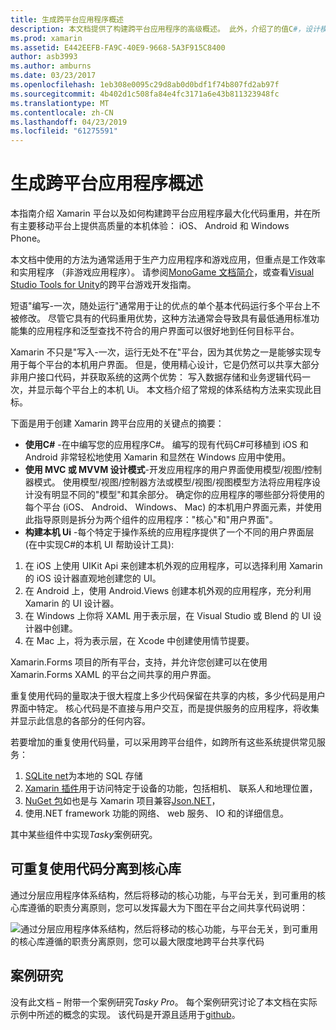 ```yaml
---
title: 生成跨平台应用程序概述
description: 本文档提供了构建跨平台应用程序的高级概述。 此外，介绍了的值C#，设计模式，如 MVC/MVVM 和本机 Ui。
ms.prod: xamarin
ms.assetid: E442EEFB-FA9C-40E9-9668-5A3F915C8400
author: asb3993
ms.author: amburns
ms.date: 03/23/2017
ms.openlocfilehash: 1eb308e0095c29d8ab0d0bdf1f74b807fd2ab97f
ms.sourcegitcommit: 4b402d1c508fa84e4fc3171a6e43b811323948fc
ms.translationtype: MT
ms.contentlocale: zh-CN
ms.lasthandoff: 04/23/2019
ms.locfileid: "61275591"
---
```

# <a name="building-cross-platform-applications-overview"></a>生成跨平台应用程序概述

本指南介绍 Xamarin 平台以及如何构建跨平台应用程序最大化代码重用，并在所有主要移动平台上提供高质量的本机体验： iOS、 Android 和 Windows Phone。

本文档中使用的方法为通常适用于生产力应用程序和游戏应用，但重点是工作效率和实用程序 （非游戏应用程序）。 请参阅[MonoGame 文档简介](~/graphics-games/monogame/introduction/index.md)，或查看[Visual Studio Tools for Unity](https://docs.microsoft.com/visualstudio/cross-platform/visual-studio-tools-for-unity)的跨平台游戏开发指南。

短语"编写-一次，随处运行"通常用于让的优点的单个基本代码运行多个平台上不被修改。 尽管它具有的代码重用优势，这种方法通常会导致具有最低通用标准功能集的应用程序和泛型查找不符合的用户界面可以很好地到任何目标平台。

Xamarin 不只是"写入-一次，运行无处不在"平台，因为其优势之一是能够实现专用于每个平台的本机用户界面。 但是，使用精心设计，它是仍然可以共享大部分非用户接口代码，并获取系统的这两个优势： 写入数据存储和业务逻辑代码一次，并显示每个平台上的本机 Ui。 本文档介绍了常规的体系结构方法来实现此目标。

下面是用于创建 Xamarin 跨平台应用的关键点的摘要：

-   **使用C#**  -在中编写您的应用程序C#。 编写的现有代码C#可移植到 iOS 和 Android 非常轻松地使用 Xamarin 和显然在 Windows 应用中使用。
-   **使用 MVC 或 MVVM 设计模式**-开发应用程序的用户界面使用模型/视图/控制器模式。 使用模型/视图/控制器方法或模型/视图/视图模型方法将应用程序设计没有明显不同的"模型"和其余部分。 确定你的应用程序的哪些部分将使用的每个平台 (iOS、 Android、 Windows、 Mac) 的本机用户界面元素，并使用此指导原则是拆分为两个组件的应用程序："核心"和"用户界面"。
-   **构建本机 Ui** -每个特定于操作系统的应用程序提供了一个不同的用户界面层 (在中实现C#的本机 UI 帮助设计工具):

1.  在 iOS 上使用 UIKit Api 来创建本机外观的应用程序，可以选择利用 Xamarin 的 iOS 设计器直观地创建您的 UI。
1.  在 Android 上，使用 Android.Views 创建本机外观的应用程序，充分利用 Xamarin 的 UI 设计器。
1.  在 Windows 上你将 XAML 用于表示层，在 Visual Studio 或 Blend 的 UI 设计器中创建。
1.  在 Mac 上，将为表示层，在 Xcode 中创建使用情节提要。

Xamarin.Forms 项目的所有平台，支持，并允许您创建可以在使用 Xamarin.Forms XAML 的平台之间共享的用户界面。 

重复使用代码的量取决于很大程度上多少代码保留在共享的内核，多少代码是用户界面中特定。 核心代码是不直接与用户交互，而是提供服务的应用程序，将收集并显示此信息的各部分的任何内容。

若要增加的重复使用代码量，可以采用跨平台组件，如跨所有这些系统提供常见服务：

1.   [SQLite net](https://www.nuget.org/packages/sqlite-net-pcl/)为本地的 SQL 存储
1.   [Xamarin 插件](https://xamarin.com/plugins)用于访问特定于设备的功能，包括相机、 联系人和地理位置，
1.   [NuGet 包](https://nuget.org)如也是与 Xamarin 项目兼容[Json.NET](https://www.nuget.org/packages/Newtonsoft.Json/)，
1.  使用.NET framework 功能的网络、 web 服务、 IO 和的详细信息。


其中某些组件中实现*Tasky*案例研究。

 <a name="Separate_Reusable_Code_into_a_Core_Library" />


## <a name="separate-reusable-code-into-a-core-library"></a>可重复使用代码分离到核心库

通过分层应用程序体系结构，然后将移动的核心功能，与平台无关，到可重用的核心库遵循的职责分离原则，您可以发挥最大为下图在平台之间共享代码说明：

 ![](overview-images/layers2.png "通过分层应用程序体系结构，然后将移动的核心功能，与平台无关，到可重用的核心库遵循的职责分离原则，您可以最大限度地跨平台共享代码")

 <a name="Case_Studies" />


## <a name="case-studies"></a>案例研究

没有此文档 – 附带一个案例研究*Tasky Pro*。 每个案例研究讨论了本文档在实际示例中所述的概念的实现。 该代码是开源且适用于[github](https://github.com/xamarin/mobile-samples/)。
